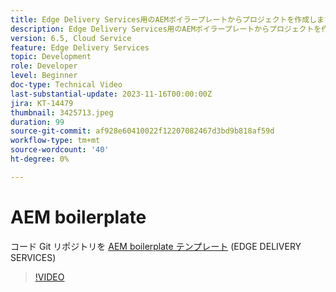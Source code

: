 ```yaml
---
title: Edge Delivery Services用のAEMボイラープレートからプロジェクトを作成します
description: Edge Delivery Services用のAEMボイラープレートからプロジェクトを作成します
version: 6.5, Cloud Service
feature: Edge Delivery Services
topic: Development
role: Developer
level: Beginner
doc-type: Technical Video
last-substantial-update: 2023-11-16T00:00:00Z
jira: KT-14479
thumbnail: 3425713.jpeg
duration: 99
source-git-commit: af928e60410022f12207082467d3bd9b818af59d
workflow-type: tm+mt
source-wordcount: '40'
ht-degree: 0%

---
```



# AEM boilerplate

コード Git リポジトリを [AEM boilerplate テンプレート](https://github.com/adobe/aem-boilerplate) (EDGE DELIVERY SERVICES)

>[!VIDEO](https://video.tv.adobe.com/v/3425713/?learn=on)

